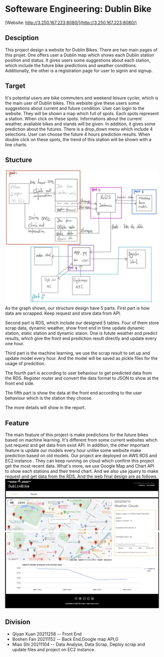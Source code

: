 # Softeware Engineering: Dublin Bike
[Website: http://3.250.167.223:8080/](http://3.250.167.223:8080/)

## Desciption
This project design a website for Dublin Bikes. There are two main pages of this projet. 
One offers user a Dublin map which shows each Dublin station position and status. 
It gives users some suggestions about each station, which include the future bike predictions and weather conditions.
Additionally, the other is a registration page for user to signin and signup.

## Target
It's potential users are bike commuters and weekend leisure cycler, which is the main user of Dublin bikes.
This webisite give these users some suggestions about current and future condition. 
User can login to the website. They will be shown a map which full of spots. Each spots represent a station. 
When click on these spots. Informations about the current weather, avaliable bikes and stands will be given. 
In addition, it gives some prediction about the futures. There is a drop_down menu which include 4 selections. User can choose the future 4 hours prediction results.
When double click on these spots, the trend of this station will be shown with a line charts.

## Stucture
![alt text](https://github.com/Connor119/SE/blob/048d77e95d5580c3832b5f3c5783a3e123c4e21c/structure.png)
As the graph shown, our structure design have 5 parts. 
First part is how data are scrapped. Keep request and store data from API.

Second part is RDS, which include our designed 5 tables. 
Four of them store scrap data, dynamic weather, show front end in time update dynamic station, static station and dynamic staion.
One is futute weather and predict results, which give the front end prediction result directly and update every one hour.

Third part is the machine learning, we use the scrap result to set up and update model every hour. 
And the model will be saved as pickle files for the usage of predcition.

The fourth part is according to user behaviour to get predicted data from the RDS. 
Register router and convert the data format to JSON to show at the front end side.

The fifth part is show the data at the front end according to the user behaviour which is the station they choose.

The more details will show in the report.

## Feature
The main feature of this project is make predictions for the future bikes based on machine learning. 
It's different from some current websites which just request and get data from exist API.
In addition, the other important feature is update our models every hour unlike some weibsite make prediction based on old models.
Our project are deployed on AWS RDS and EC2 instance . They can keep running on cloud which confirm this project get the most recent data.
What's more, we use Google Map and Chart API to show each stations and their trend chart. And we also use jquery to make request and get data from the RDS.
And the web final design are as follows.
![alt text](https://github.com/Connor119/SE/blob/788d066888cfd96227d868a2a40860cf3ded365b/final_web.png)

## Division
* Qiyan Xuan 20211258 -- Front End
* Boshen Fan 20211152 -- Back End,Google map API,G
* Miao Shi 20211104 -- Data Analyse, Data Scrap, Deploy scrap and update files and project on EC2 instance. 
